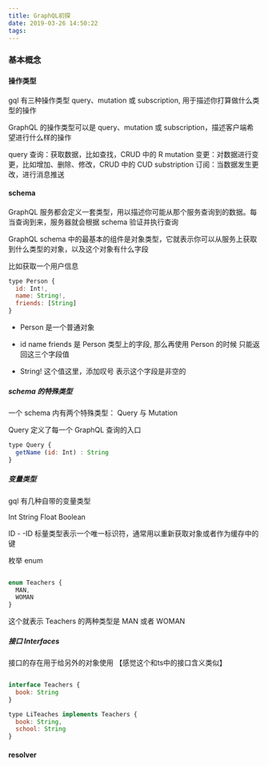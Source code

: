 ```yaml
---
title: GraphQL初探
date: 2019-03-26 14:50:22
tags:
---
```


### 基本概念

#### 操作类型

gql 有三种操作类型 query、mutation 或 subscription, 用于描述你打算做什么类型的操作

GraphQL 的操作类型可以是 query、mutation 或 subscription，描述客户端希望进行什么样的操作

query 查询：获取数据，比如查找，CRUD 中的 R
mutation 变更：对数据进行变更，比如增加、删除、修改，CRUD 中的 CUD
substription 订阅：当数据发生更改，进行消息推送

#### schema

GraphQL 服务都会定义一套类型，用以描述你可能从那个服务查询到的数据。每当查询到来，服务器就会根据 schema 验证并执行查询

GraphQL schema 中的最基本的组件是对象类型，它就表示你可以从服务上获取到什么类型的对象，以及这个对象有什么字段

比如获取一个用户信息

```js
type Person {
  id: Int!,
  name: String!,
  friends: [String]
}
```

*  Person 是一个普通对象

*  id  name friends 是 Person 类型上的字段, 那么再使用 Person 的时候 只能返回这三个字段值

* String!  这个值这里，添加叹号  表示这个字段是非空的

##### schema 的特殊类型

一个 schema 内有两个特殊类型： Query 与  Mutation

Query 定义了每一个 GraphQL 查询的入口

```js
type Query {
  getName (id: Int) : String
}
```

##### 变量类型

gql 有几种自带的变量类型 

Int String Float Boolean 

ID - -ID 标量类型表示一个唯一标识符，通常用以重新获取对象或者作为缓存中的键

枚举 enum 

```js

enum Teachers {
  MAN,
  WOMAN
}

```

这个就表示 Teachers 的两种类型是 MAN 或者 WOMAN 

##### 接口 Interfaces

接口的存在用于给另外的对象使用 【感觉这个和ts中的接口含义类似】

```js

interface Teachers {
  book: String
}

type LiTeaches implements Teachers {
  book: String,
  school: String
}

```

#### resolver

